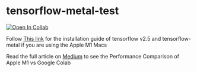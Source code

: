 # tensorflow-metal-test

[![Open In Collab](https://colab.research.google.com/assets/colab-badge.svg)](https://colab.research.google.com/github/Razin-Tailor/tensorflow-metal-test/blob/main/test.ipynb)

Follow [This link](https://developer.apple.com/metal/tensorflow-plugin/) for the installation guide of tensorflow v2.5 and tensorflow-metal if you are using the Apple M1 Macs

Read the full article on [Medium](https://medium.com/@r42intailor/gpu-training-on-apple-m1-11fbe672532c?source=friends_link&sk=6f9f29153b0660b42f4594dc659bc49d) to see the Performance Comparison of Apple M1 vs Google Colab


